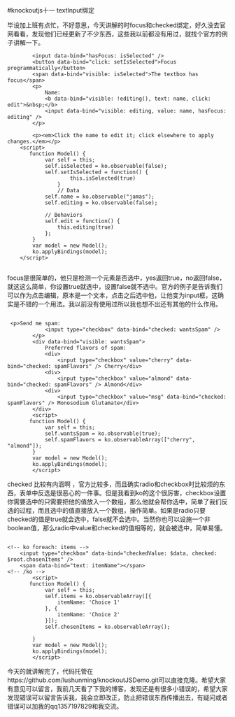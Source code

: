 #knockoutjs十一  textInput绑定


毕设加上班有点忙，不好意思，今天讲解的时focus和checked绑定，好久没去官网看看，发现他们已经更新了不少东西，这些我以前都没有用过，就找个官方的例子讲解一下。
    
```
        <input data-bind="hasFocus: isSelected" />
        <button data-bind="click: setIsSelected">Focus programmatically</button>
        <span data-bind="visible: isSelected">The textbox has focus</span>
        <p>
            Name:
            <b data-bind="visible: !editing(), text: name, click: edit">&nbsp;</b>
            <input data-bind="visible: editing, value: name, hasFocus: editing" />
        </p>

        <p><em>Click the name to edit it; click elsewhere to apply changes.</em></p>
    <script>
       function Model() {
            var self = this;
            self.isSelected = ko.observable(false);
            self.setIsSelected = function() {
                    this.isSelected(true)
                }
                // Data
            self.name = ko.observable("jamas");
            self.editing = ko.observable(false);

            // Behaviors
            self.edit = function() {
                this.editing(true)
            };
        }
        var model = new Model();
        ko.applyBindings(model);
    </script>
    
```
focus是很简单的，他只是检测一个元素是否选中，yes返回true，no返回false，就这这么简单，你设置true就选中，设置false就不选中。官方的例子是告诉我们可以作为点击编辑，原本是一个文本，点击之后选中他，让他变为input框，这确实是不错的一个用法。我以前没有使用过所以我也想不出还有其他的什么作用。
```

 <p>Send me spam:
            <input type="checkbox" data-bind="checked: wantsSpam" />
        </p>
        <div data-bind="visible: wantsSpam">
            Preferred flavors of spam:
            <div>
                <input type="checkbox" value="cherry" data-bind="checked: spamFlavors" /> Cherry</div>
            <div>
                <input type="checkbox" value="almond" data-bind="checked: spamFlavors" /> Almond</div>
            <div>
                <input type="checkbox" value="msg" data-bind="checked: spamFlavors" /> Monosodium Glutamate</div>
        </div>
        <script>
       function Model() {
            var self = this;
            self.wantsSpam = ko.observable(true);
            self.spamFlavors = ko.observableArray(["cherry", "almond"]);
        }
        var model = new Model();
        ko.applyBindings(model);
        </script>

```
checked 比较有内涵啊 ，官方比较多，而且确实radio和checkbox时比较烦的东西，表单中反选是很恶心的一件事。但是我看到ko的这个很厉害，checkbox设置你需要选中的只需要把他的值放入一个数组，那么他就会帮你选中，简单了我们反选的过程，而且选中的值直接放入一个数组，操作简单。如果是radio只要checked的值是true就会选中，false就不会选中。当然你也可以设施一个非boolean值，那么radio中value和checked的值相等的，就会被选中，简单易懂。
```

<!-- ko foreach: items -->
    <input type="checkbox" data-bind="checkedValue: $data, checked: $root.chosenItems" />
    <span data-bind="text: itemName"></span>
<!-- /ko -->
        <script>
       function Model() {
            var self = this;
            self.items = ko.observableArray([{
                itemName: 'Choice 1'
            }, {
                itemName: 'Choice 2'
            }]);
            self.chosenItems = ko.observableArray();

        }
        var model = new Model();
        ko.applyBindings(model);
        </script>

```
今天的就讲解完了，代码托管在https://github.com/lushunming/knockoutJSDemo.git可以直接克隆。希望大家有意见可以留言，我前几天看了下我的博客，发现还是有很多小错误的，希望大家发现错误可以留言告诉我，我会立即改正，防止把错误东西传播出去，有疑问或者错误可以加我的qq1357197829和我交流。

